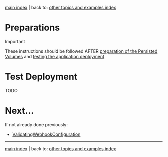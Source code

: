 [main index](../README.md) | back to: [other topics and examples index](../README.md)

# Preparations

> [!IMPORTANT]
> These instructions should be followed AFTER [preparation of the Persisted Volumes](../nfs_preparations.md) and [testing the application deployment](../initial_test_deployment.md)

# Test Deployment

TODO

# Next...

If not already done previously:

* [ValidatingWebhookConfiguration](../validating_webhook_deployments/README.md)

<hr />

[main index](../README.md) | back to: [other topics and examples index](../README.md)

